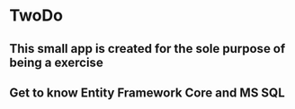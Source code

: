 # TwoDo 

## This small app is created for the sole purpose of being a exercise

## Get to know Entity Framework Core and MS SQL